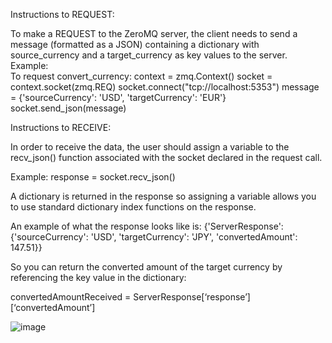 Instructions to REQUEST:

To make a REQUEST to the ZeroMQ server, the client needs to send a message (formatted as a JSON) containing a dictionary with source_currency and a target_currency as key values to the server. 
Example:   
To request convert_currency:
    context = zmq.Context()
    socket = context.socket(zmq.REQ)
    socket.connect("tcp://localhost:5353")
    message = {'sourceCurrency': 'USD', 'targetCurrency': 'EUR'}
    socket.send_json(message)

Instructions to RECEIVE:

In order to receive the data, the user should assign a variable to the recv_json() function associated with the socket declared in the request call. 

Example:
response = socket.recv_json()

A dictionary is returned in the response so assigning a variable allows you to use standard dictionary index functions on the response.

An example of what the response looks like is:
{'ServerResponse': {'sourceCurrency': 'USD', 'targetCurrency': 'JPY', 'convertedAmount': 147.51}}

So you can return the converted amount of the target currency by referencing the key value in the dictionary:

convertedAmountReceived = ServerResponse[‘response’][‘convertedAmount’]
 
![image](https://github.com/user-attachments/assets/239674bf-20c8-42a2-b2c4-55197ffe7442)
